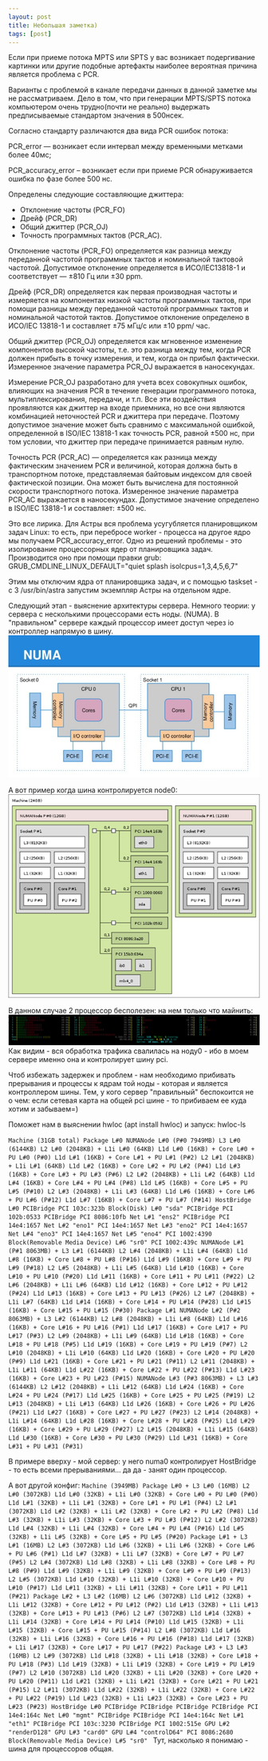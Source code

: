 ```yaml
---
layout: post
title: Небольшая заметка)
tags: [post]
---
```

Если при приеме потока MPTS или SPTS у вас возникает подергивание картинки или другие подобные артефакты наиболее вероятная причина является проблема с PCR.
<!-- more -->
Варианты с проблемой в канале передачи данных в данной заметке мы не рассматриваем. Дело в том, что при генерации MPTS/SPTS потока компьютером очень трудно(почти не реально) выдержать предписываемые стандартом значения в 500нсек.

Согласно стандарту различаются два вида PCR ошибок потока:

PCR_error — возникает если интервал между временными метками более 40мс;

PCR_accuracy_error – возникает если при приеме PCR обнаруживается ошибка по фазе более 500 нс.

Определены следующие составляющие джиттера:

* Отклонение частоты (PCR_FO)
* Дрейф (PCR_DR)
* Общий джиттер (PCR_OJ)
* Точность программных тактов (PCR_AC).

Отклонение частоты (PCR_FO) определяется как разница между переданной частотой программных тактов и номинальной тактовой частотой. Допустимое отклонение определяется в ИСО/IEC13818-1 и соответствует — ±810 Гц или ±30 ppm.

Дрейф (PCR_DR) определяется как первая производная частоты и измеряется на компонентах низкой частоты программных тактов, при помощи разницы между переданной частотой программных тактов и номинальной частотой тактов. Допустимое отклонение определено в ИСО/IEC 13818-1 и составляет ±75 мГц/с или ±10 ppm/ час.

Общий джиттер (PCR_OJ) определяется как мгновенное изменение компонентов высокой частоты, т.е. это разница между тем, когда PCR должен прибыть в точку измерения, и тем, когда он прибыл фактически. Измеренное значение параметра PCR_OJ выражается в наносекундах.

Измерение PCR_OJ разработано для учета всех совокупных ошибок, влияющих на значения PCR в течение генерации программного потока, мультиплексирования, передачи, и т.п. Все эти воздействия проявляются как джиттер на входе приемника, но все они являются комбинацией неточностей PCR и джиттера при передаче. Поэтому допустимое значение может быть сравнимо с максимальной ошибкой, определенной в ISO/IEC 13818-1 как точность PCR, равной ±500 нс, при том условии, что джиттер при передаче принимается равным нулю.

Точность PCR (PCR_AC) — определяется как разница между фактическим значением PCR и величиной, которая должна быть в транспортном потоке, представляемая байтовым индексом для своей фактической позиции. Она может быть вычислена для постоянной скорости транспортного потока. Измеренное значение параметра PCR_AC выражается в наносекундах. Допустимое значение определено в ISO/IEC 13818-1 и составляет: ±500 нс.

Это все лирика. 
Для Астры вся проблема усугубляется планировщиком задач Linux: то есть, при перебросе worker - процесса на другое ядро мы получаем PCR_accuracy_error. Одно из решений проблемы - это изолирование процессорных ядер от планировщика задач. Производится оно при помощи правки grub: GRUB_CMDLINE_LINUX_DEFAULT="quiet splash isolcpus=1,3,4,5,6,7"

Этим мы отключим ядра от планировщика задач, и с помощью  taskset -c 3 /usr/bin/astra запустим экземпляр Астры на отдельном ядре.

Следующий этап - выяснение архитектуры сервера.
Немного теории: у сервера с несколькими процессорами есть ноды. (NUMA). В "правильном" сервере каждый процессор имеет доступ через io контроллер напрямую в шину.
![](/content/images/2017/11/understanding-dpdk-31-638--1-.jpg)

А вот пример когда шина контролируется node0:
![](/content/images/2017/11/devel09-pci--1-.png)

В данном случае 2 процессор бесполезен: на нем только что майнить:
![](/content/images/2017/11/--------------2017-11-04---12.46.42.png)
Как видим - вся обработка трафика свалилась на ноду0 - ибо в моем сервере именно она и контролирует шину pci.

Чтоб избежать задержек и проблем - нам необходимо прибивать прерывания и процессы к ядрам той ноды - которая и является контроллером шины. Тем, у кого сервер "правильный" беспокоится не о чем: если сетевая карта на общей pci шине - то прибиваем ее куда хотим и забываем=)

Поможет нам в выяснении hwloc (apt install hwloc)
и запуск: hwloc-ls

`Machine (31GB total)
  Package L#0
    NUMANode L#0 (P#0 7949MB)
      L3 L#0 (6144KB)
        L2 L#0 (2048KB) + L1i L#0 (64KB)
          L1d L#0 (16KB) + Core L#0 + PU L#0 (P#0)
          L1d L#1 (16KB) + Core L#1 + PU L#1 (P#2)
        L2 L#1 (2048KB) + L1i L#1 (64KB)
          L1d L#2 (16KB) + Core L#2 + PU L#2 (P#4)
          L1d L#3 (16KB) + Core L#3 + PU L#3 (P#6)
        L2 L#2 (2048KB) + L1i L#2 (64KB)
          L1d L#4 (16KB) + Core L#4 + PU L#4 (P#8)
          L1d L#5 (16KB) + Core L#5 + PU L#5 (P#10)
        L2 L#3 (2048KB) + L1i L#3 (64KB)
          L1d L#6 (16KB) + Core L#6 + PU L#6 (P#12)
          L1d L#7 (16KB) + Core L#7 + PU L#7 (P#14)
      HostBridge L#0
        PCIBridge
          PCI 103c:323b
            Block(Disk) L#0 "sda"
        PCIBridge
          PCI 102b:0533
        PCIBridge
          PCI 8086:10fb
            Net L#1 "ens2"
        PCIBridge
          PCI 14e4:1657
            Net L#2 "eno1"
          PCI 14e4:1657
            Net L#3 "eno2"
          PCI 14e4:1657
            Net L#4 "eno3"
          PCI 14e4:1657
            Net L#5 "eno4"
        PCI 1002:4390
          Block(Removable Media Device) L#6 "sr0"
        PCI 1002:439c
    NUMANode L#1 (P#1 8063MB) + L3 L#1 (6144KB)
      L2 L#4 (2048KB) + L1i L#4 (64KB)
        L1d L#8 (16KB) + Core L#8 + PU L#8 (P#16)
        L1d L#9 (16KB) + Core L#9 + PU L#9 (P#18)
      L2 L#5 (2048KB) + L1i L#5 (64KB)
        L1d L#10 (16KB) + Core L#10 + PU L#10 (P#20)
        L1d L#11 (16KB) + Core L#11 + PU L#11 (P#22)
      L2 L#6 (2048KB) + L1i L#6 (64KB)
        L1d L#12 (16KB) + Core L#12 + PU L#12 (P#24)
        L1d L#13 (16KB) + Core L#13 + PU L#13 (P#26)
      L2 L#7 (2048KB) + L1i L#7 (64KB)
        L1d L#14 (16KB) + Core L#14 + PU L#14 (P#28)
        L1d L#15 (16KB) + Core L#15 + PU L#15 (P#30)
  Package L#1
    NUMANode L#2 (P#2 8063MB) + L3 L#2 (6144KB)
      L2 L#8 (2048KB) + L1i L#8 (64KB)
        L1d L#16 (16KB) + Core L#16 + PU L#16 (P#1)
        L1d L#17 (16KB) + Core L#17 + PU L#17 (P#3)
      L2 L#9 (2048KB) + L1i L#9 (64KB)
        L1d L#18 (16KB) + Core L#18 + PU L#18 (P#5)
        L1d L#19 (16KB) + Core L#19 + PU L#19 (P#7)
      L2 L#10 (2048KB) + L1i L#10 (64KB)
        L1d L#20 (16KB) + Core L#20 + PU L#20 (P#9)
        L1d L#21 (16KB) + Core L#21 + PU L#21 (P#11)
      L2 L#11 (2048KB) + L1i L#11 (64KB)
        L1d L#22 (16KB) + Core L#22 + PU L#22 (P#13)
        L1d L#23 (16KB) + Core L#23 + PU L#23 (P#15)
    NUMANode L#3 (P#3 8063MB) + L3 L#3 (6144KB)
      L2 L#12 (2048KB) + L1i L#12 (64KB)
        L1d L#24 (16KB) + Core L#24 + PU L#24 (P#17)
        L1d L#25 (16KB) + Core L#25 + PU L#25 (P#19)
      L2 L#13 (2048KB) + L1i L#13 (64KB)
        L1d L#26 (16KB) + Core L#26 + PU L#26 (P#21)
        L1d L#27 (16KB) + Core L#27 + PU L#27 (P#23)
      L2 L#14 (2048KB) + L1i L#14 (64KB)
        L1d L#28 (16KB) + Core L#28 + PU L#28 (P#25)
        L1d L#29 (16KB) + Core L#29 + PU L#29 (P#27)
      L2 L#15 (2048KB) + L1i L#15 (64KB)
        L1d L#30 (16KB) + Core L#30 + PU L#30 (P#29)
        L1d L#31 (16KB) + Core L#31 + PU L#31 (P#31)`

В примере вверху - мой сервер: у него numa0 контролирует HostBridge - то есть всеми прерываниями... да да - занят один процессор.

А вот другой конфиг:
`Machine (3949MB)
  Package L#0 + L3 L#0 (16MB)
    L2 L#0 (3072KB)
      L1d L#0 (32KB) + L1i L#0 (32KB) + Core L#0 + PU L#0 (P#0)
      L1d L#1 (32KB) + L1i L#1 (32KB) + Core L#1 + PU L#1 (P#4)
    L2 L#1 (3072KB)
      L1d L#2 (32KB) + L1i L#2 (32KB) + Core L#2 + PU L#2 (P#8)
      L1d L#3 (32KB) + L1i L#3 (32KB) + Core L#3 + PU L#3 (P#12)
    L2 L#2 (3072KB)
      L1d L#4 (32KB) + L1i L#4 (32KB) + Core L#4 + PU L#4 (P#16)
      L1d L#5 (32KB) + L1i L#5 (32KB) + Core L#5 + PU L#5 (P#20)
  Package L#1 + L3 L#1 (16MB)
    L2 L#3 (3072KB)
      L1d L#6 (32KB) + L1i L#6 (32KB) + Core L#6 + PU L#6 (P#1)
      L1d L#7 (32KB) + L1i L#7 (32KB) + Core L#7 + PU L#7 (P#5)
    L2 L#4 (3072KB)
      L1d L#8 (32KB) + L1i L#8 (32KB) + Core L#8 + PU L#8 (P#9)
      L1d L#9 (32KB) + L1i L#9 (32KB) + Core L#9 + PU L#9 (P#13)
    L2 L#5 (3072KB)
      L1d L#10 (32KB) + L1i L#10 (32KB) + Core L#10 + PU L#10 (P#17)
      L1d L#11 (32KB) + L1i L#11 (32KB) + Core L#11 + PU L#11 (P#21)
  Package L#2 + L3 L#2 (16MB)
    L2 L#6 (3072KB)
      L1d L#12 (32KB) + L1i L#12 (32KB) + Core L#12 + PU L#12 (P#2)
      L1d L#13 (32KB) + L1i L#13 (32KB) + Core L#13 + PU L#13 (P#6)
    L2 L#7 (3072KB)
      L1d L#14 (32KB) + L1i L#14 (32KB) + Core L#14 + PU L#14 (P#10)
      L1d L#15 (32KB) + L1i L#15 (32KB) + Core L#15 + PU L#15 (P#14)
    L2 L#8 (3072KB)
      L1d L#16 (32KB) + L1i L#16 (32KB) + Core L#16 + PU L#16 (P#18)
      L1d L#17 (32KB) + L1i L#17 (32KB) + Core L#17 + PU L#17 (P#22)
  Package L#3 + L3 L#3 (16MB)
    L2 L#9 (3072KB)
      L1d L#18 (32KB) + L1i L#18 (32KB) + Core L#18 + PU L#18 (P#3)
      L1d L#19 (32KB) + L1i L#19 (32KB) + Core L#19 + PU L#19 (P#7)
    L2 L#10 (3072KB)
      L1d L#20 (32KB) + L1i L#20 (32KB) + Core L#20 + PU L#20 (P#11)
      L1d L#21 (32KB) + L1i L#21 (32KB) + Core L#21 + PU L#21 (P#15)
    L2 L#11 (3072KB)
      L1d L#22 (32KB) + L1i L#22 (32KB) + Core L#22 + PU L#22 (P#19)
      L1d L#23 (32KB) + L1i L#23 (32KB) + Core L#23 + PU L#23 (P#23)
  HostBridge L#0
    PCIBridge
      PCIBridge
        PCIBridge
          PCIBridge
            PCI 14e4:164c
              Net L#0 "mgmt"
        PCIBridge
          PCIBridge
            PCI 14e4:164c
              Net L#1 "eth1"
    PCIBridge
      PCI 103c:3230
    PCIBridge
      PCI 1002:515e
        GPU L#2 "renderD128"
        GPU L#3 "card0"
        GPU L#4 "controlD64"
    PCI 8086:2680
      Block(Removable Media Device) L#5 "sr0"
`
Тут, насколько я понимаю - шина для процессоров общая.  
